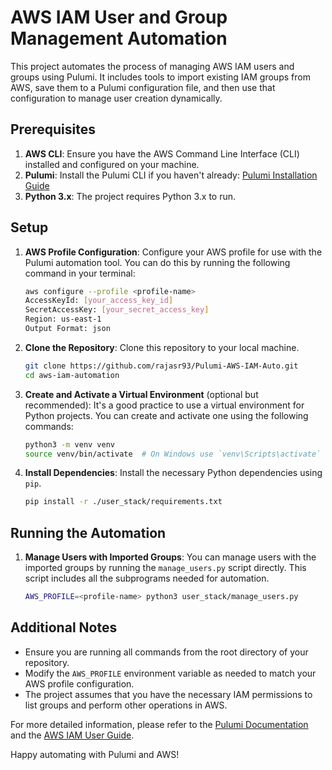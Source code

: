 # AWS IAM User and Group Management Automation

This project automates the process of managing AWS IAM users and groups using Pulumi. It includes tools to import existing IAM groups from AWS, save them to a Pulumi configuration file, and then use that configuration to manage user creation dynamically.

## Prerequisites

1. **AWS CLI**: Ensure you have the AWS Command Line Interface (CLI) installed and configured on your machine.
2. **Pulumi**: Install the Pulumi CLI if you haven't already: [Pulumi Installation Guide](https://www.pulumi.com/docs/get-started/install/)
3. **Python 3.x**: The project requires Python 3.x to run.

## Setup

1. **AWS Profile Configuration**:
   Configure your AWS profile for use with the Pulumi automation tool. You can do this by running the following command in your terminal:

   ```sh
   aws configure --profile <profile-name>
   AccessKeyId: [your_access_key_id]
   SecretAccessKey: [your_secret_access_key]
   Region: us-east-1
   Output Format: json

   ```

2. **Clone the Repository**:
   Clone this repository to your local machine.

   ```sh
   git clone https://github.com/rajasr93/Pulumi-AWS-IAM-Auto.git
   cd aws-iam-automation
   ```

3. **Create and Activate a Virtual Environment** (optional but recommended):
   It's a good practice to use a virtual environment for Python projects. You can create and activate one using the following commands:

   ```sh
   python3 -m venv venv
   source venv/bin/activate  # On Windows use `venv\Scripts\activate`
   ```

4. **Install Dependencies**:
   Install the necessary Python dependencies using `pip`.

   ```sh
   pip install -r ./user_stack/requirements.txt
   ```

## Running the Automation

1. **Manage Users with Imported Groups**:
   You can manage users with the imported groups by running the `manage_users.py` script directly. This script includes all the subprograms needed for automation.

   ```sh
   AWS_PROFILE=<profile-name> python3 user_stack/manage_users.py
   ```

## Additional Notes

- Ensure you are running all commands from the root directory of your repository.
- Modify the `AWS_PROFILE` environment variable as needed to match your AWS profile configuration.
- The project assumes that you have the necessary IAM permissions to list groups and perform other operations in AWS.

For more detailed information, please refer to the [Pulumi Documentation](https://www.pulumi.com/docs/) and the [AWS IAM User Guide](https://docs.aws.amazon.com/IAM/latest/UserGuide/introduction.html).

Happy automating with Pulumi and AWS!
